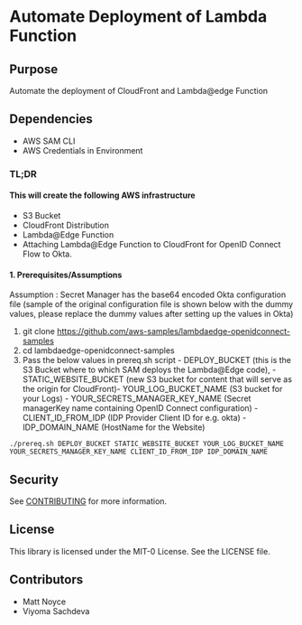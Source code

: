 # Automate Deployment of Lambda Function

## Purpose

Automate the deployment of CloudFront and Lambda@edge Function

## Dependencies

- AWS SAM CLI
- AWS Credentials in Environment

### TL;DR

#### This will create the following AWS infrastructure

- S3 Bucket
- CloudFront Distribution
- Lambda@Edge Function
- Attaching Lambda@Edge Function to CloudFront for OpenID Connect Flow to Okta.


#### 1. Prerequisites/Assumptions

  Assumption : Secret Manager has the base64 encoded Okta configuration file (sample of the original configuration file is shown below with the dummy values, please replace the dummy values after setting up the values in Okta)

  1. git clone https://github.com/aws-samples/lambdaedge-openidconnect-samples
  2. cd lambdaedge-openidconnect-samples
  3. Pass the below values in prereq.sh script
  	- DEPLOY_BUCKET (this is the S3 Bucket where to which SAM deploys the Lambda@Edge code),
	- STATIC_WEBSITE_BUCKET (new S3 bucket for content that will serve as the origin for CloudFront)- YOUR_LOG_BUCKET_NAME (S3 bucket for your Logs)
	- YOUR_SECRETS_MANAGER_KEY_NAME (Secret managerKey name containing OpenID Connect configuration)
	- CLIENT_ID_FROM_IDP (IDP Provider Client ID for e.g. okta)
	- IDP_DOMAIN_NAME (HostName for the Website)
  ```
  ./prereq.sh DEPLOY_BUCKET STATIC_WEBSITE_BUCKET YOUR_LOG_BUCKET_NAME YOUR_SECRETS_MANAGER_KEY_NAME CLIENT_ID_FROM_IDP IDP_DOMAIN_NAME

  ```

## Security

See [CONTRIBUTING](CONTRIBUTING.md#security-issue-notifications) for more information.

## License

This library is licensed under the MIT-0 License. See the LICENSE file.

## Contributors

- Matt Noyce
- Viyoma Sachdeva

